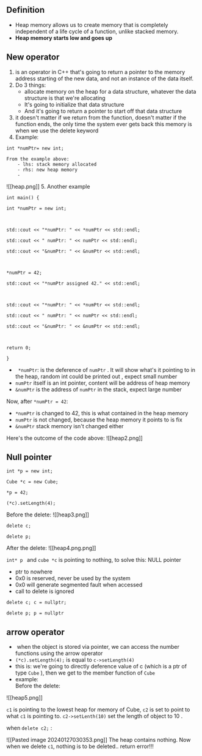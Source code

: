 ## Definition 

- Heap memory allows us to create memory that is completely independent of a life cycle of a function, unlike stacked memory.
-  **Heap memory starts low and goes up** 
## New operator 
1. is an operator in C++ that's going to return a pointer to the memory address starting of the new data, and not an instance of the data itself.
2.  Do 3 things: 
	- allocate memory on the heap for a data structure, whatever the data structure is that we're allocating
	- It's going to initialize that data structure
	- And it's going to return a pointer to start off that data structure
3. it doesn't matter if we return from the function, doesn't matter if the function ends, the only time the system ever gets back this memory is when we use the delete keyword
4. Example: 
```
int *numPtr= new int; 
```
	From the example above: 
		- lhs: stack memory allocated 
		- rhs: new heap memory 
		- 

![[heap.png]]
5. Another example 

```
int main() {

int *numPtr = new int;



std::cout << "*numPtr: " << *numPtr << std::endl;

std::cout << " numPtr: " << numPtr << std::endl;

std::cout << "&numPtr: " << &numPtr << std::endl;

  

*numPtr = 42;

std::cout << "*numPtr assigned 42." << std::endl;

  

std::cout << "*numPtr: " << *numPtr << std::endl;

std::cout << " numPtr: " << numPtr << std::endl;

std::cout << "&numPtr: " << &numPtr << std::endl;

  

return 0;

}
```

- ` *numPtr`: is the deference of `numPtr` . It will show what's it pointing to in the heap, random int could be printed out , expect small number
- `numPtr` itself is an int pointer, content will be address of heap memory 
- `&numPtr` is the address of `numPtr` in the stack, expect large number

Now, after `*numPtr = 42`: 
- `*numPtr`  is changed to 42, this is what contained in the heap memory
- `numPtr` is not changed, because the heap memory it points to is fix 
- `&numPtr` stack memory isn't changed either

Here's the outcome of the code above: 
![[heap2.png]]


## Null pointer

```
int *p = new int;

Cube *c = new Cube;

*p = 42;

(*c).setLength(4);
```

Before the delete: 
![[heap3.png]]


```
delete c;

delete p;
```
After the delete: 
![[heap4.png.png]]


`int* p ` and `cube *c` is pointing to nothing, to solve this: NULL pointer

- ptr to nowhere
- 0x0 is reserved, never be used by the system 
-  0x0 will generate segmented fault when accessed 
- call to delete is ignored 
```
delete c; c = nullptr;

delete p; p = nullptr
```

## arrow operator 
-  when the object is stored via pointer, we can access the number functions using the arrow operator 
- `(*c).setLength(4);` is equal to  `c->setLength(4)`
- this is: we're going to directly deference value of c (which is a ptr of type `Cube` ), then we get to the member function of `Cube`
- example:  
Before the delete: 

![[heap5.png]]

`c1` is pointing to the lowest heap for memory of Cube, `c2` is set to point to what `c1` is pointing to. 
`c2->setLenth(10)` set the length of object to 10 . 


when `delete c2;` :

![[Pasted image 20240127030353.png]]
The heap contains nothing. 
Now when we delete `c1`, nothing is to be deleted.. return error!!! 
